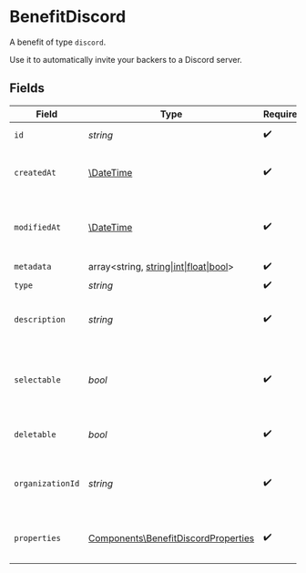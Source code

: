# BenefitDiscord

A benefit of type `discord`.

Use it to automatically invite your backers to a Discord server.


## Fields

| Field                                                                                      | Type                                                                                       | Required                                                                                   | Description                                                                                |
| ------------------------------------------------------------------------------------------ | ------------------------------------------------------------------------------------------ | ------------------------------------------------------------------------------------------ | ------------------------------------------------------------------------------------------ |
| `id`                                                                                       | *string*                                                                                   | :heavy_check_mark:                                                                         | The ID of the benefit.                                                                     |
| `createdAt`                                                                                | [\DateTime](https://www.php.net/manual/en/class.datetime.php)                              | :heavy_check_mark:                                                                         | Creation timestamp of the object.                                                          |
| `modifiedAt`                                                                               | [\DateTime](https://www.php.net/manual/en/class.datetime.php)                              | :heavy_check_mark:                                                                         | Last modification timestamp of the object.                                                 |
| `metadata`                                                                                 | array<string, [string\|int\|float\|bool](../../Models/Components/BenefitDiscordMetadata.md)> | :heavy_check_mark:                                                                         | N/A                                                                                        |
| `type`                                                                                     | *string*                                                                                   | :heavy_check_mark:                                                                         | N/A                                                                                        |
| `description`                                                                              | *string*                                                                                   | :heavy_check_mark:                                                                         | The description of the benefit.                                                            |
| `selectable`                                                                               | *bool*                                                                                     | :heavy_check_mark:                                                                         | Whether the benefit is selectable when creating a product.                                 |
| `deletable`                                                                                | *bool*                                                                                     | :heavy_check_mark:                                                                         | Whether the benefit is deletable.                                                          |
| `organizationId`                                                                           | *string*                                                                                   | :heavy_check_mark:                                                                         | The ID of the organization owning the benefit.                                             |
| `properties`                                                                               | [Components\BenefitDiscordProperties](../../Models/Components/BenefitDiscordProperties.md) | :heavy_check_mark:                                                                         | Properties for a benefit of type `discord`.                                                |